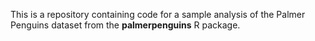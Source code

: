 This is a repository containing code for a sample analysis of the Palmer Penguins dataset from the **palmerpenguins** R package. 
